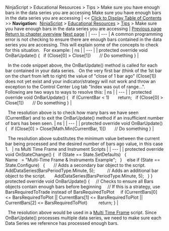 ﻿
NinjaScript \> Educational Resources \> Tips \> Make sure you have enough bars in the data series you are accessing
Make sure you have enough bars in the data series you are accessing
| \<\< [Click to Display Table of Contents](make_sure_you_have_enough_bars.md) \>\> **Navigation:**     [NinjaScript](ninjascript.md) \> [Educational Resources](educational_resources.md) \> [Tips](tips.md) \> Make sure you have enough bars in the data series you are accessing | [Previous page](how_do_i_resolve_ninjascript_p.md) [Return to chapter overview](tips.md) [Next page](order_types.md) |
| --- | --- |
A common programming error is not checking to ensure there are enough bars contained in the data series you are accessing. This will explain some of the concepts to check for this situation.
 
For example:
| ns |
| --- |
| protected override void OnBarUpdate() {    if (Close\[0] \> Close\[1])        // Do something } |

 
In the code snippet above, the OnBarUpdate() method is called for each bar contained in your data series.
 
On the very first bar (think of the 1st bar on the chart from left to right) the value of "close of 1 bar ago" (Close\[1]) does not yet exist and your indicator/strategy will not work and throw an exception to the Control Center Log tab "Index was out of range...".
 
Following are two ways to ways to resolve this:
| ns |
| --- |
| protected override void OnBarUpdate() {    if (CurrentBar \< 1)        return;    if (Close\[0] \> Close\[1])        // Do something } |

 
The resolution above is to check how many bars we have seen (CurrentBar) and to exit the OnBarUpdate() method if an insufficient number of bars has been seen.
| ns |
| --- |
| protected override void OnBarUpdate() {    if (Close\[0] \> Close\[Math.Min(CurrentBar, 1)])        // Do something } |

 
The resolution above substitutes the minimum value between the current bar being processed and the desired number of bars ago value, in this case 1\.
 
| ns Multi Time Frame and Instrument Scripts |
| --- |
| protected override void OnStateChange() {    if (State \=\= State.SetDefaults)    {                      Name   \= "Multi\-Time Frame \& Instruments Example";    }     else if (State \=\= State.Configure)    {        // Adds a secondary bar object to the script.        AddDataSeries(BarsPeriodType.Minute, 5);           // Adds an additional bar object to the script.        AddDataSeries(BarsPeriodType.Minute, 5);    } }   protected override void OnBarUpdate() {      // Checks to ensure all Bars objects contain enough bars before beginning      // If this is a strategy, use BarsRequiredToTrade instead of BarsRequiredToPlot      if (CurrentBars\[0] \<\= BarsRequiredToPlot \|\| CurrentBars\[1] \<\= BarsRequiredToPlot \|\| CurrentBars\[2] \<\= BarsRequiredToPlot)          return; } |

 
The resolution above would be used in a [Multi Time Frame](multi-time_frame__instruments.md) script. Since OnBarUpdate() processes multiple data series, we need to make sure each Data Series we reference has processed enough bars.
